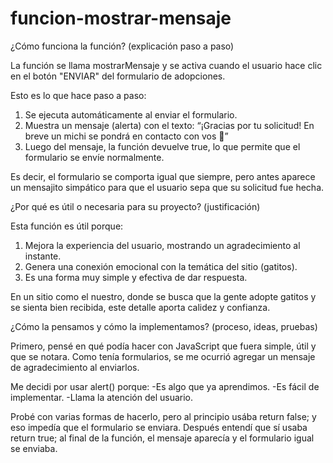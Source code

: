 # funcion-mostrar-mensaje

¿Cómo funciona la función? (explicación paso a paso)

La función se llama mostrarMensaje y se activa cuando el usuario hace clic en el botón "ENVIAR" del formulario de adopciones.

Esto es lo que hace paso a paso:
1. Se ejecuta automáticamente al enviar el formulario.
2. Muestra un mensaje (alerta) con el texto: “¡Gracias por tu solicitud! En breve un michi se pondrá en contacto con vos 🐾”
3. Luego del mensaje, la función devuelve true, lo que permite que el formulario se envíe normalmente.

Es decir, el formulario se comporta igual que siempre, pero antes aparece un mensajito simpático para que el usuario sepa que su solicitud fue hecha.

¿Por qué es útil o necesaria para su proyecto? (justificación)

Esta función es útil porque:
1. Mejora la experiencia del usuario, mostrando un agradecimiento al instante.
2. Genera una conexión emocional con la temática del sitio (gatitos).
3. Es una forma muy simple y efectiva de dar respuesta.

En un sitio como el nuestro, donde se busca que la gente adopte gatitos y se sienta bien recibida, este detalle aporta calidez y confianza.

¿Cómo la pensamos y cómo la implementamos? (proceso, ideas, pruebas)

Primero, pensé en qué podía hacer con JavaScript que fuera simple, útil y que se notara.
Como tenía formularios, se me ocurrió agregar un mensaje de agradecimiento al enviarlos.

Me decidi por usar alert() porque:
-Es algo que ya aprendimos.
-Es fácil de implementar.
-Llama la atención del usuario.

Probé con varias formas de hacerlo, pero al principio usába return false; y eso impedía que el formulario se enviara.
Después entendí que sí usaba return true; al final de la función, el mensaje aparecía y el formulario igual se enviaba.

